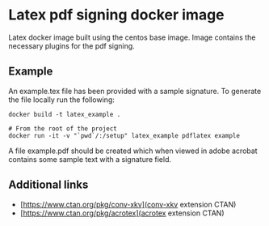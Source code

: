 # Latex pdf signing docker image

Latex docker image built using the centos base image. Image contains the necessary plugins for the pdf signing.

## Example

An example.tex file has been provided with a sample signature. To generate the file locally run the following:

```
docker build -t latex_example .

# From the root of the project
docker run -it -v "`pwd`/:/setup" latex_example pdflatex example
```

A file example.pdf should be created which when viewed in adobe acrobat contains some sample text with a signature field.

## Additional links

* [https://www.ctan.org/pkg/conv-xkv](conv-xkv extension CTAN)
* [https://www.ctan.org/pkg/acrotex](acrotex extension CTAN)

